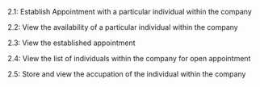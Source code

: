2.1: Establish Appointment with a particular individual within the company

2.2: View the availability of a particular individual within the company

2.3: View the established appointment

2.4: View the list of individuals within the company for open appointment

2.5: Store and view the accupation of the individual within the company


